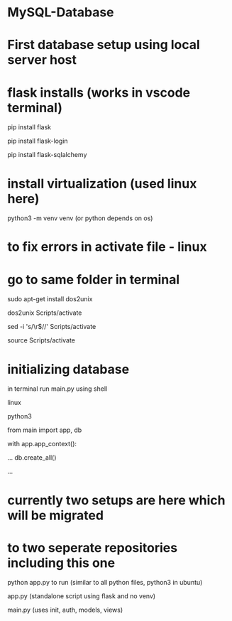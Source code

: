 # MySQL-Database
# First database setup using local server host

# flask installs (works in vscode terminal)

pip install flask

pip install flask-login

pip install flask-sqlalchemy

# install virtualization (used linux here)

python3 -m venv venv (or python depends on os)

# to fix errors in activate file - linux
# go to same folder in terminal

sudo apt-get install dos2unix

dos2unix Scripts/activate

sed -i 's/\r$//' Scripts/activate

source Scripts/activate

# initializing database
in terminal run main.py using shell

linux

python3 

from main import app, db

with app.app_context():

...     db.create_all()

...

# currently two setups are here which will be migrated 
# to two seperate repositories including this one

python app.py to run (similar to all python files, python3 in ubuntu)

app.py (standalone script using flask and no venv)

main.py (uses init, auth, models, views)